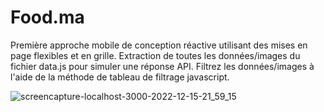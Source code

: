 # Food.ma
Première approche mobile de conception réactive utilisant des mises en page flexibles et en grille. Extraction de toutes les données/images du fichier data.js pour simuler une réponse API. Filtrez les données/images à l'aide de la méthode de tableau de filtrage javascript.


![screencapture-localhost-3000-2022-12-15-21_59_15](https://user-images.githubusercontent.com/93933524/207965969-dc653ab2-d0e6-4c41-86d3-45fa597942c5.png)

